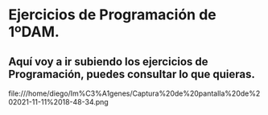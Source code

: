# Ejercicios de Programación de 1ºDAM.

## Aquí voy a ir subiendo los ejercicios de Programación, puedes consultar lo que quieras.

file:///home/diego/Im%C3%A1genes/Captura%20de%20pantalla%20de%202021-11-11%2018-48-34.png
